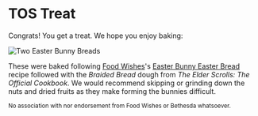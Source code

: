 TOS Treat
=========

Congrats! You get a treat. We hope you enjoy baking:

![Two Easter Bunny Breads](/assets/tos-treat.jpg)

These were baked following [Food Wishes](https://www.youtube.com/c/foodwishes)'s [Easter Bunny Easter Bread](https://youtu.be/eOzENXr_p0E) recipe followed with the *Braided Bread* dough from *The Elder Scrolls: The Official Cookbook*. We would recommend skipping or grinding down the nuts and dried fruits as they make forming the bunnies difficult.

<small>No association with nor endorsement from Food Wishes or Bethesda whatsoever.</small>
